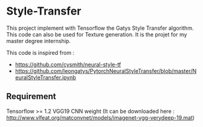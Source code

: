# Style-Transfer

This project implement with Tensorflow the Gatys Style Transfer algorithm.
This code can also be used for Texture generation.
It is the projet for my master degree internship.

This code is inspired from :
- https://github.com/cysmith/neural-style-tf
- https://github.com/leongatys/PytorchNeuralStyleTransfer/blob/master/NeuralStyleTransfer.ipynb


## Requirement 

Tensorflow >= 1.2
VGG19 CNN weight (It can be downloaded here : http://www.vlfeat.org/matconvnet/models/imagenet-vgg-verydeep-19.mat)

